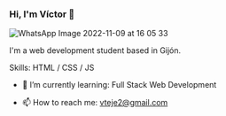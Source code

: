 ### Hi, I'm Víctor 👋

![WhatsApp Image 2022-11-09 at 16 05 33](https://github.com/victorteje/victorteje/assets/132447110/89fdf981-25c0-4f6a-9aeb-6f640ee10361)


I'm a web development student based in Gijón.

Skills: HTML / CSS / JS



- 🌱 I’m currently learning: Full Stack Web Development

- 📫 How to reach me: vteje2@gmail.com



